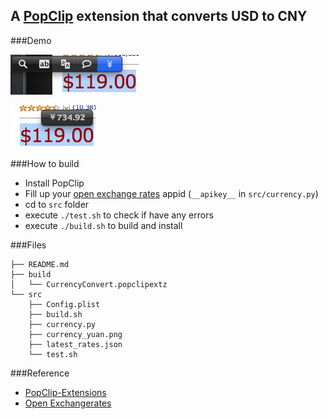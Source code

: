 ## A [PopClip](http://pilotmoon.com/popclip/extensions/) extension that converts USD to CNY

###Demo

![image](doc/before.png)

![image](doc/after.png)

###How to build

* Install PopClip
* Fill up your [open exchange rates](http://openexchangerates.org/) appid (`__apikey__` in `src/currency.py`)
* cd to `src` folder
* execute `./test.sh` to check if have any errors
* execute `./build.sh` to build and install

###Files

	├── README.md
	├── build
	│   └── CurrencyConvert.popclipextz
	└── src
 		├── Config.plist
		├── build.sh
    	├── currency.py
    	├── currency_yuan.png
    	├── latest_rates.json
    	└── test.sh
    	
###Reference
* [PopClip-Extensions](https://github.com/pilotmoon/PopClip-Extensions)
* [Open Exchangerates](https://openexchangerates.org/quick-start)